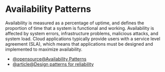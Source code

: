 # Availability Patterns

Availability is measured as a percentage of uptime, and defines the proportion of time that a system is functional and working. Availability is affected by system errors, infrastructure problems, malicious attacks, and system load. Cloud applications typically provide users with a service level agreement (SLA), which means that applications must be designed and implemented to maximize availability.

- [@opensource@Availability Patterns](https://learn.microsoft.com/en-us/azure/architecture/framework/resiliency/reliability-patterns#availability)
- [@article@Design patterns for reliability](https://github.com/donnemartin/system-design-primer#availability-patterns)
